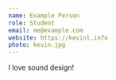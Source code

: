 ```yaml
---
name: Example Person
role: Student
email: me@example.com
website: https://kevinl.info
photo: kevin.jpg
---
```


I love sound design!
